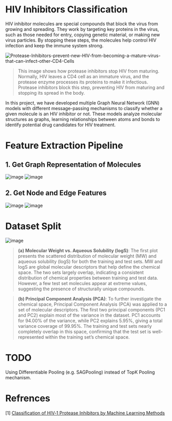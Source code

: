 # HIV Inhibitors Classification
HIV inhibitor molecules are special compounds that block the virus from growing and spreading. They work by targeting key proteins in the virus, such as those needed for entry, copying genetic material, or making new virus particles. By stopping these steps, the molecules help control HIV infection and keep the immune system strong.

![Protease-Inhibitors-prevent-new-HIV-from-becoming-a-mature-virus-that-can-infect-other-CD4-Cells](https://github.com/user-attachments/assets/ac80b9ac-5ca9-4f51-8a8b-abb3a68e5a91)
> This image shows how protease inhibitors stop HIV from maturing. Normally, HIV leaves a CD4 cell as an immature virus, and the protease enzyme processes its proteins to make it infectious. Protease inhibitors block this step, preventing HIV from maturing and stopping its spread in the body.

In this project, we have developed multiple Graph Neural Network (GNN) models with different message-passing mechanisms to classify whether a given molecule is an HIV inhibitor or not. These models analyze molecular structures as graphs, learning relationships between atoms and bonds to identify potential drug candidates for HIV treatment.


# Feature Extraction Pipeline
## 1. Get Graph Representation of Molecules
![image](https://github.com/user-attachments/assets/d4e236b6-5a20-4d43-ace6-7f831d6f2448)
![image](https://github.com/user-attachments/assets/10886c1b-cf53-4db0-a580-8e22d7c999d2)


## 2. Get Node and Edge Features
![image](https://github.com/user-attachments/assets/036479e7-f6de-4e88-8918-b266dbea4586)
![image](https://github.com/user-attachments/assets/e5023e01-5c82-4539-8eb6-73888ac9e023)

# Dataset Split
![image](https://github.com/user-attachments/assets/f1379d35-912f-4517-b222-9a3a1b257a3d)
> **(a) Molecular Weight vs. Aqueous Solubility (logS)**: The first plot presents the scattered distribution of molecular weight (MW) and aqueous solubility (logS) for both the training and test sets. MW and logS are global molecular descriptors that help define the chemical space. The two sets largely overlap, indicating a consistent distribution of chemical properties between training and test data. However, a few test set molecules appear at extreme values, suggesting the presence of structurally unique compounds.

> **(b) Principal Component Analysis (PCA)**: To further investigate the chemical space, Principal Component Analysis (PCA) was applied to a set of molecular descriptors. The first two principal components (PC1 and PC2) explain most of the variance in the dataset. PC1 accounts for 94.00% of the variance, while PC2 explains 5.95%, giving a total variance coverage of 99.95%. The training and test sets nearly completely overlap in this space, confirming that the test set is well-represented within the training set’s chemical space.


# TODO
Using Differentiable Pooling (e.g. SAGPooling) instead of TopK Pooling mechanism.

# Refrences
[1] [Classiﬁcation of HIV‑1 Protease Inhibitors by Machine Learning Methods](https://pubs.acs.org/doi/epdf/10.1021/acsomega.8b01843)
